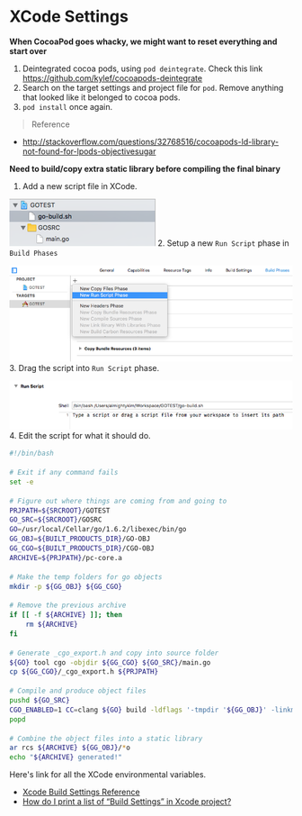 # XCode Settings

**When CocoaPod goes whacky, we might want to reset everything and start over**

1. Deintegrated cocoa pods, using `pod deintegrate`. Check this link <https://github.com/kylef/cocoapods-deintegrate>  
2. Search on the target settings and project file for `pod`. Remove anything that looked like it belonged to cocoa pods.  
3. `pod install` once again.
  
> Reference  

- <http://stackoverflow.com/questions/32768516/cocoapods-ld-library-not-found-for-lpods-objectivesugar>

**Need to build/copy extra static library before compiling the final binary**

1. Add a new script file in XCode.  

  ![](xcode-script1.png)
2. Setup a new `Run Script` phase in `Build Phases`  

  ![](xcode-script2.png)
3. Drag the script into `Run Script` phase.  

  ![](xcode-script3.png)
4. Edit the script for what it should do.

  ```sh
  #!/bin/bash
  
  # Exit if any command fails
  set -e
  
  # Figure out where things are coming from and going to
  PRJPATH=${SRCROOT}/GOTEST
  GO_SRC=${SRCROOT}/GOSRC
  GO=/usr/local/Cellar/go/1.6.2/libexec/bin/go
  GG_OBJ=${BUILT_PRODUCTS_DIR}/GO-OBJ
  GG_CGO=${BUILT_PRODUCTS_DIR}/CGO-OBJ
  ARCHIVE=${PRJPATH}/pc-core.a
  
  # Make the temp folders for go objects
  mkdir -p ${GG_OBJ} ${GG_CGO}
  
  # Remove the previous archive
  if [[ -f ${ARCHIVE} ]]; then
      rm ${ARCHIVE}
  fi
  
  # Generate _cgo_export.h and copy into source folder
  ${GO} tool cgo -objdir ${GG_CGO} ${GO_SRC}/main.go
  cp ${GG_CGO}/_cgo_export.h ${PRJPATH}
  
  # Compile and produce object files
  pushd ${GO_SRC}
  CGO_ENABLED=1 CC=clang ${GO} build -ldflags '-tmpdir '${GG_OBJ}' -linkmode external' ./...
  popd
  
  # Combine the object files into a static library
  ar rcs ${ARCHIVE} ${GG_OBJ}/*o
  echo "${ARCHIVE} generated!"
  ```
  
  Here's link for all the XCode environmental variables.
  - [Xcode Build Settings Reference](https://pewpewthespells.com/blog/buildsettings.html)
  - [How do I print a list of “Build Settings” in Xcode project?](http://stackoverflow.com/questions/6910901/how-do-i-print-a-list-of-build-settings-in-xcode-project)
